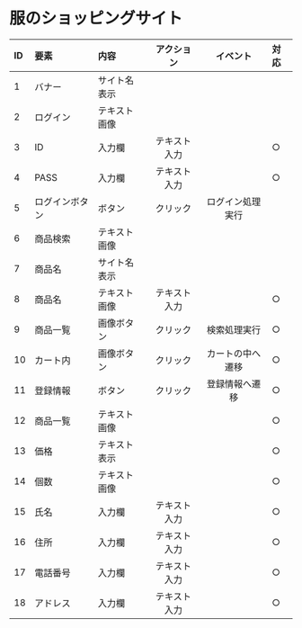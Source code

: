 # 服のショッピングサイト

|ID|要素|内容|アクション|イベント|対応|
|:---|:---|:---|:---:|:----:|:---|
|1|バナー|サイト名表示||||
|2|ログイン|テキスト画像||||
|3|ID|入力欄|テキスト入力||○|
|4|PASS|入力欄|テキスト入力||○|
|5|ログインボタン|ボタン|クリック|ログイン処理実行||
|6|商品検索|テキスト画像||||
|7|商品名|サイト名表示||||
|8|商品名|テキスト画像|テキスト入力||○|
|9|商品一覧|画像ボタン|クリック|検索処理実行|○|
|10|カート内|画像ボタン|クリック|カートの中へ遷移|○|
|11|登録情報|ボタン|クリック|登録情報へ遷移|○|
|12|商品一覧|テキスト画像|||○|
|13|価格|テキスト表示|||○|
|14|個数|テキスト画像|||○|
|15|氏名|入力欄|テキスト入力||○|
|16|住所|入力欄|テキスト入力||○|
|17|電話番号|入力欄|テキスト入力||○|
|18|アドレス|入力欄|テキスト入力||○|

